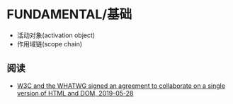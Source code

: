 # FUNDAMENTAL/基础

* 活动对象(activation object)
* 作用域链(scope chain)

## 阅读

* [W3C and the WHATWG signed an agreement to collaborate on a single version of HTML and DOM, 2019-05-28](https://www.w3.org/blog/news/archives/7753)
